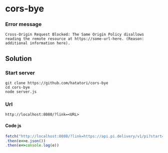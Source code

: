 # cors-bye
### Error message
```
Cross-Origin Request Blocked: The Same Origin Policy disallows
reading the remote resource at https://some-url-here. (Reason:
additional information here).
```
## Solution
### Start server
`git clone https://github.com/hatatori/cors-bye`<br>
`cd cors-bye`<br>
`node server.js`<br>
### Url
`http://localhost:8080/?link=<URL>`
#### Code js
```js
fetch("http://localhost:8080/?link=https://api.pi.delivery/v1/pi?start=0&numberOfDigits=100")
.then(e=>e.json())
.then(e=>console.log(e))
```

